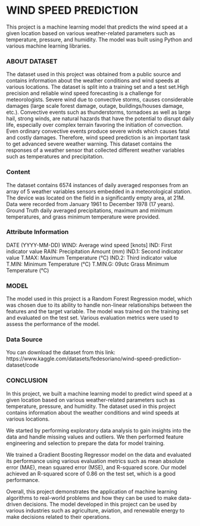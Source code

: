 <h1>WIND SPEED PREDICTION</h1>
This project is a machine learning model that predicts the wind speed at a given location based on various weather-related parameters such as temperature, pressure, and humidity. The model was built using Python and various machine learning libraries.
<h3>ABOUT DATASET</h3>
The dataset used in this project was obtained from a public source and contains information about the weather conditions and wind speeds at various locations. The dataset is split into a training set and a test set.High precision and reliable wind speed forecasting is a challenge for meteorologists. Severe wind due to convective storms, causes considerable damages (large scale forest damage, outage, buildings/houses damage, etc.). Convective events such as thunderstorms, tornadoes as well as large hail, strong winds, are natural hazards that have the potential to disrupt daily life, especially over complex terrain favoring the initiation of convection. Even ordinary convective events produce severe winds which causes fatal and costly damages. Therefore, wind speed prediction is an important task to get advanced severe weather warning. This dataset contains the responses of a weather sensor that collected different weather variables such as temperatures and precipitation.
<h3>Content</h3>
The dataset contains 6574 instances of daily averaged responses from an array of 5 weather variables sensors embedded in a meteorological station. The device was located on the field in a significantly empty area, at 21M. Data were recorded from January 1961 to December 1978 (17 years). Ground Truth daily averaged precipitations, maximum and minimum temperatures, and grass minimum temperature were provided.
<h3>Attribute Information</h3>
DATE (YYYY-MM-DD) WIND: Average wind speed [knots] IND: First indicator value RAIN: Precipitation Amount (mm) IND.1: Second indicator value T.MAX: Maximum Temperature (°C) IND.2: Third indicator value T.MIN: Minimum Temperature (°C) T.MIN.G: 09utc Grass Minimum Temperature (°C)
<h3>MODEL</h3>
The model used in this project is a Random Forest Regression model, which was chosen due to its ability to handle non-linear relationships between the features and the target variable. The model was trained on the training set and evaluated on the test set. Various evaluation metrics were used to assess the performance of the model.
<h3>Data Source</h3>
You can download the dataset from this link: https://www.kaggle.com/datasets/fedesoriano/wind-speed-prediction-dataset/code
<h3>CONCLUSION</h3>
In this project, we built a machine learning model to predict wind speed at a given location based on various weather-related parameters such as temperature, pressure, and humidity. The dataset used in this project contains information about the weather conditions and wind speeds at various locations.

We started by performing exploratory data analysis to gain insights into the data and handle missing values and outliers. We then performed feature engineering and selection to prepare the data for model training.

We trained a Gradient Boosting Regressor model on the data and evaluated its performance using various evaluation metrics such as mean absolute error (MAE), mean squared error (MSE), and R-squared score. Our model achieved an R-squared score of 0.86 on the test set, which is a good performance.

Overall, this project demonstrates the application of machine learning algorithms to real-world problems and how they can be used to make data-driven decisions. The model developed in this project can be used by various industries such as agriculture, aviation, and renewable energy to make decisions related to their operations.


